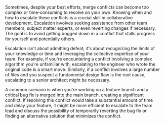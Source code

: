 Sometimes, despite your best efforts, merge conflicts can become too complex or time-consuming to resolve on your own. Knowing when and how to escalate these conflicts is a crucial skill in collaborative development. Escalation involves seeking assistance from other team members, subject matter experts, or even reverting changes if necessary. The goal is to avoid getting bogged down in a conflict that stalls progress for yourself and potentially others.

Escalation isn't about admitting defeat; it's about recognizing the limits of your knowledge or time and leveraging the collective expertise of your team. For example, if you're encountering a conflict involving a complex algorithm you're unfamiliar with, escalating to the engineer who wrote the original code is a smart move. Similarly, if a conflict involves a large number of files and you suspect a fundamental design flaw is the root cause, escalating to a senior architect might be necessary.

A common scenario is when you're working on a feature branch and a critical bug fix is merged into the main branch, creating a significant conflict. If resolving this conflict would take a substantial amount of time and delay your feature, it might be more efficient to escalate to the team lead and discuss the possibility of temporarily reverting the bug fix or finding an alternative solution that minimizes the conflict.